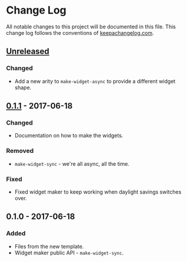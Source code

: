 # Change Log
All notable changes to this project will be documented in this file. This change log follows the conventions of [keepachangelog.com](http://keepachangelog.com/).

## [Unreleased]
### Changed
- Add a new arity to `make-widget-async` to provide a different widget shape.

## [0.1.1] - 2017-06-18
### Changed
- Documentation on how to make the widgets.

### Removed
- `make-widget-sync` - we're all async, all the time.

### Fixed
- Fixed widget maker to keep working when daylight savings switches over.

## 0.1.0 - 2017-06-18
### Added
- Files from the new template.
- Widget maker public API - `make-widget-sync`.

[Unreleased]: https://github.com/your-name/apiai-clj/compare/0.1.1...HEAD
[0.1.1]: https://github.com/your-name/apiai-clj/compare/0.1.0...0.1.1
